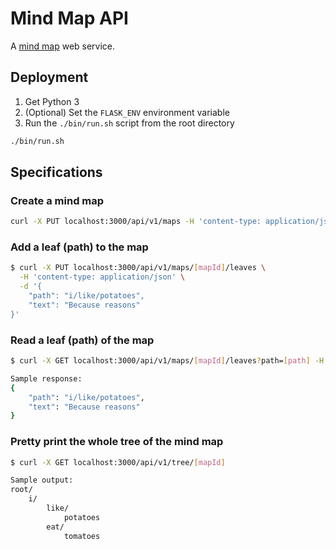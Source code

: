 # Mind Map API

A [mind map](https://en.wikipedia.org/wiki/Mind_map) web service.

## Deployment

1. Get Python 3
2. (Optional) Set the `FLASK_ENV` environment variable
3. Run the `./bin/run.sh` script from the root directory
```bash
./bin/run.sh
```

## Specifications

### Create a mind map

```bash
curl -X PUT localhost:3000/api/v1/maps -H 'content-type: application/json' -d '{"id": "my-map"}'
```

### Add a leaf (path) to the map

```bash
$ curl -X PUT localhost:3000/api/v1/maps/[mapId]/leaves \
  -H 'content-type: application/json' \
  -d '{
    "path": "i/like/potatoes",
    "text": "Because reasons"
}'
```

### Read a leaf (path) of the map

```bash
$ curl -X GET localhost:3000/api/v1/maps/[mapId]/leaves?path=[path] -H 'content-type: application/json'

Sample response:
{
    "path": "i/like/potatoes",
    "text": "Because reasons"
}
```

### Pretty print the whole tree of the mind map

```bash
$ curl -X GET localhost:3000/api/v1/tree/[mapId]

Sample output:
root/
    i/
        like/
            potatoes
        eat/
            tomatoes
```
